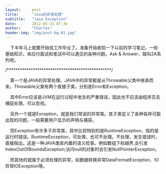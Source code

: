 ```yaml
---
layout:     post
title:      "Java的异常处理"
subtitle:   "Java Exception"
date:       2012-05-31 07:36
author:     "Charles"
header-img: "img/post-bg-01.jpg"
---
```


<p>&#160;&#160;&#160; 下半年马上就要开始找工作毕业了。准备开始收拾一下以前的学习笔记，一些基础知识，来应付面试和笔试中可以遇见的各种问题。Ask &amp; Answer，就叫2A系列吧。</p>  <p>/************************************************/</p>  <p>&#160;&#160;&#160; 第一个是JAVA的异常处理。JAVA中的异常都是从Throwable父类中继承而来。Throwable父类有两个直接子类。分别是Error和Exception。</p>  <p>&#160;&#160;&#160; 其中Error应该是JVM在运行过程中发生的严重错误，因此也不应该由程序员去捕捉处理，可以忽视。</p>  <p>&#160;&#160;&#160; 另外一个就是Exception，就是我们常说的异常类。其子类定义了各种各样可能出现的问题，一般需要用户显示的声明与捕获。</p>  <p>&#160;&#160;&#160; 而Exception有许多子异常类，其中比较特别的是RuntimeException，指的是运行时错误。RuntimeException，可处理，也可不处理。不处理，发生错误时，直接抛出。这是一种JAVA类库内置的语义检查。例如数组下标越界,会引发IndexOutOfBoundsException;访问null的对象时会引发NullPointerException。</p>  <p>&#160;&#160;&#160; 而其他的就属于必须处理的异常，如数据转换异常DataFormatException、IO异常IOException等。</p>